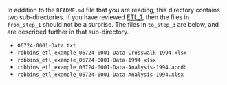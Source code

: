 In addition to the `README.md` file that you are reading, this directory contains two sub-directories. If you have reviewed [ETL_1](https://github.com/robbinsr/ETL_1), then the files in `from_step_1` should not be a surprise. The files in `to_step_3` are below, and are described further in that sub-directory. 

- `06724-0001-Data.txt`
- `robbins_etl_example_06724-0001-Data-Crosswalk-1994.xlsx`
- `robbins_etl_example_06724-0001-Data-1994.xlsx`
- `robbins_etl_example_06724-0001-Data-Analysis-1994.accdb`
- `robbins_etl_example_06724-0001-Data-Analysis-1994.xlsx`

